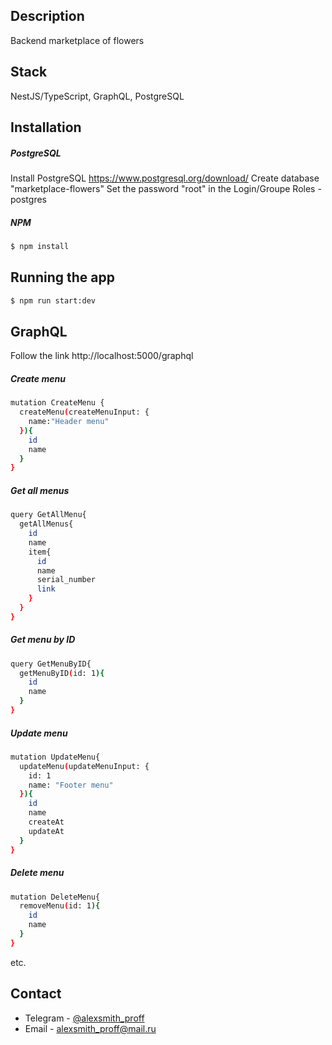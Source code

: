## Description

Backend marketplace of flowers

## Stack
NestJS/TypeScript, GraphQL, PostgreSQL

## Installation

##### PostgreSQL
Install PostgreSQL https://www.postgresql.org/download/ 
Create database "marketplace-flowers"
Set the password "root" in the Login/Groupe Roles - postgres

##### NPM

```bash
$ npm install
```

## Running the app

```bash
$ npm run start:dev
```

## GraphQL
Follow the link http://localhost:5000/graphql

##### Create menu

```bash
mutation CreateMenu {
  createMenu(createMenuInput: {
    name:"Header menu"
  }){
    id
    name
  }
}
```

##### Get all menus

```bash
query GetAllMenu{
  getAllMenus{
    id
    name
    item{
      id
      name
      serial_number
      link
    }
  }
}
```

##### Get menu by ID

```bash
query GetMenuByID{
  getMenuByID(id: 1){
    id
    name
  }
}
```

##### Update menu

```bash
mutation UpdateMenu{
  updateMenu(updateMenuInput: {
    id: 1
    name: "Footer menu"
  }){
    id
    name
    createAt
    updateAt
  }
}
```

##### Delete menu

```bash
mutation DeleteMenu{
  removeMenu(id: 1){
    id
    name
  }
}
```

etc.

## Contact

- Telegram - [@alexsmith_proff](http://t.me/@alexsmith_proff)
- Email - alexsmith_proff@mail.ru
